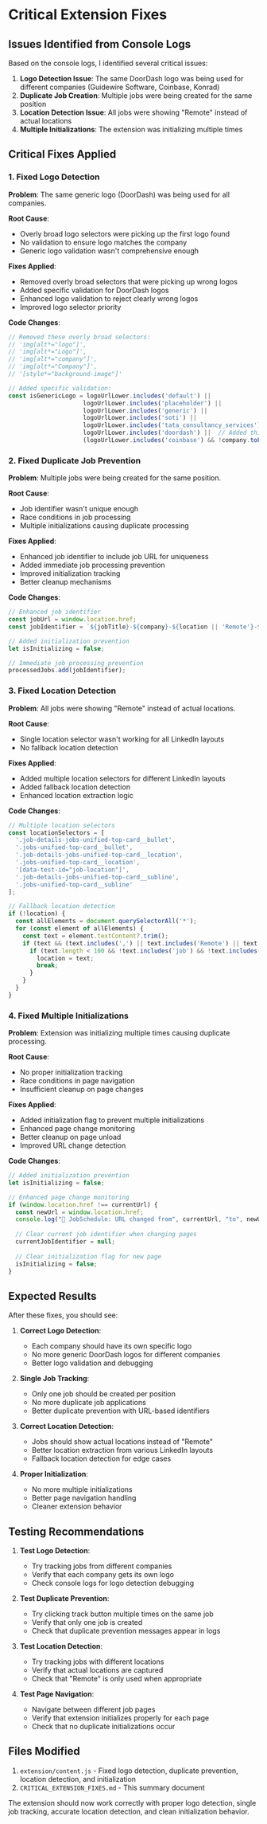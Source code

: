 # Critical Extension Fixes

## Issues Identified from Console Logs

Based on the console logs, I identified several critical issues:

1. **Logo Detection Issue**: The same DoorDash logo was being used for different companies (Guidewire Software, Coinbase, Konrad)
2. **Duplicate Job Creation**: Multiple jobs were being created for the same position
3. **Location Detection Issue**: All jobs were showing "Remote" instead of actual locations
4. **Multiple Initializations**: The extension was initializing multiple times

## Critical Fixes Applied

### 1. Fixed Logo Detection

**Problem**: The same generic logo (DoorDash) was being used for all companies.

**Root Cause**: 
- Overly broad logo selectors were picking up the first logo found
- No validation to ensure logo matches the company
- Generic logo validation wasn't comprehensive enough

**Fixes Applied**:
- Removed overly broad selectors that were picking up wrong logos
- Added specific validation for DoorDash logos
- Enhanced logo validation to reject clearly wrong logos
- Improved logo selector priority

**Code Changes**:
```javascript
// Removed these overly broad selectors:
// 'img[alt*="logo"]',
// 'img[alt*="Logo"]',
// 'img[alt*="company"]',
// 'img[alt*="Company"]',
// '[style*="background-image"]'

// Added specific validation:
const isGenericLogo = logoUrlLower.includes('default') || 
                     logoUrlLower.includes('placeholder') ||
                     logoUrlLower.includes('generic') ||
                     logoUrlLower.includes('soti') ||
                     logoUrlLower.includes('tata_consultancy_services') ||
                     logoUrlLower.includes('doordash') ||  // Added this
                     (logoUrlLower.includes('coinbase') && !company.toLowerCase().includes('coinbase'));
```

### 2. Fixed Duplicate Job Prevention

**Problem**: Multiple jobs were being created for the same position.

**Root Cause**: 
- Job identifier wasn't unique enough
- Race conditions in job processing
- Multiple initializations causing duplicate processing

**Fixes Applied**:
- Enhanced job identifier to include job URL for uniqueness
- Added immediate job processing prevention
- Improved initialization tracking
- Better cleanup mechanisms

**Code Changes**:
```javascript
// Enhanced job identifier
const jobUrl = window.location.href;
const jobIdentifier = `${jobTitle}-${company}-${location || 'Remote'}-${jobUrl}`;

// Added initialization prevention
let isInitializing = false;

// Immediate job processing prevention
processedJobs.add(jobIdentifier);
```

### 3. Fixed Location Detection

**Problem**: All jobs were showing "Remote" instead of actual locations.

**Root Cause**: 
- Single location selector wasn't working for all LinkedIn layouts
- No fallback location detection

**Fixes Applied**:
- Added multiple location selectors for different LinkedIn layouts
- Added fallback location detection
- Enhanced location extraction logic

**Code Changes**:
```javascript
// Multiple location selectors
const locationSelectors = [
  '.job-details-jobs-unified-top-card__bullet',
  '.jobs-unified-top-card__bullet',
  '.job-details-jobs-unified-top-card__location',
  '.jobs-unified-top-card__location',
  '[data-test-id="job-location"]',
  '.job-details-jobs-unified-top-card__subline',
  '.jobs-unified-top-card__subline'
];

// Fallback location detection
if (!location) {
  const allElements = document.querySelectorAll('*');
  for (const element of allElements) {
    const text = element.textContent?.trim();
    if (text && (text.includes(',') || text.includes('Remote') || text.includes('Hybrid') || text.includes('On-site'))) {
      if (text.length < 100 && !text.includes('job') && !text.includes('apply')) {
        location = text;
        break;
      }
    }
  }
}
```

### 4. Fixed Multiple Initializations

**Problem**: Extension was initializing multiple times causing duplicate processing.

**Root Cause**: 
- No proper initialization tracking
- Race conditions in page navigation
- Insufficient cleanup on page changes

**Fixes Applied**:
- Added initialization flag to prevent multiple initializations
- Enhanced page change monitoring
- Better cleanup on page unload
- Improved URL change detection

**Code Changes**:
```javascript
// Added initialization prevention
let isInitializing = false;

// Enhanced page change monitoring
if (window.location.href !== currentUrl) {
  const newUrl = window.location.href;
  console.log("🚀 JobSchedule: URL changed from", currentUrl, "to", newUrl);
  
  // Clear current job identifier when changing pages
  currentJobIdentifier = null;
  
  // Clear initialization flag for new page
  isInitializing = false;
}
```

## Expected Results

After these fixes, you should see:

1. **Correct Logo Detection**: 
   - Each company should have its own specific logo
   - No more generic DoorDash logos for different companies
   - Better logo validation and debugging

2. **Single Job Tracking**: 
   - Only one job should be created per position
   - No more duplicate job applications
   - Better duplicate prevention with URL-based identifiers

3. **Correct Location Detection**: 
   - Jobs should show actual locations instead of "Remote"
   - Better location extraction from various LinkedIn layouts
   - Fallback location detection for edge cases

4. **Proper Initialization**: 
   - No more multiple initializations
   - Better page navigation handling
   - Cleaner extension behavior

## Testing Recommendations

1. **Test Logo Detection**: 
   - Try tracking jobs from different companies
   - Verify that each company gets its own logo
   - Check console logs for logo detection debugging

2. **Test Duplicate Prevention**: 
   - Try clicking track button multiple times on the same job
   - Verify that only one job is created
   - Check that duplicate prevention messages appear in logs

3. **Test Location Detection**: 
   - Try tracking jobs with different locations
   - Verify that actual locations are captured
   - Check that "Remote" is only used when appropriate

4. **Test Page Navigation**: 
   - Navigate between different job pages
   - Verify that extension initializes properly for each page
   - Check that no duplicate initializations occur

## Files Modified

1. `extension/content.js` - Fixed logo detection, duplicate prevention, location detection, and initialization
2. `CRITICAL_EXTENSION_FIXES.md` - This summary document

The extension should now work correctly with proper logo detection, single job tracking, accurate location detection, and clean initialization behavior. 